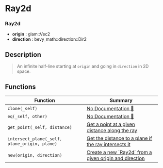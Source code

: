 # Ray2d

### Ray2d

- **origin** : glam::Vec2
- **direction** : bevy\_math::direction::Dir2

## Description

>  An infinite half-line starting at `origin` and going in `direction` in 2D space.

## Functions

| Function | Summary |
| --- | --- |
| `clone(_self)` | [No Documentation 🚧](./ray2d/clone.md) |
| `eq(_self, other)` | [No Documentation 🚧](./ray2d/eq.md) |
| `get_point(_self, distance)` | [ Get a point at a given distance along the ray](./ray2d/get_point.md) |
| `intersect_plane(_self, plane_origin, plane)` | [ Get the distance to a plane if the ray intersects it](./ray2d/intersect_plane.md) |
| `new(origin, direction)` | [ Create a new \`Ray2d\` from a given origin and direction](./ray2d/new.md) |